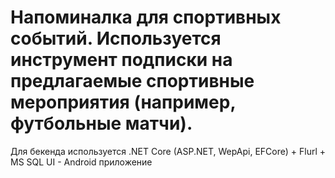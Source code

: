 # Напоминалка для спортивных событий. Используется инструмент подписки на предлагаемые спортивные мероприятия (например, футбольные матчи).
Для бекенда используется .NET Core (ASP.NET, WepApi, EFCore) + Flurl + MS SQL
UI - Android приложение
